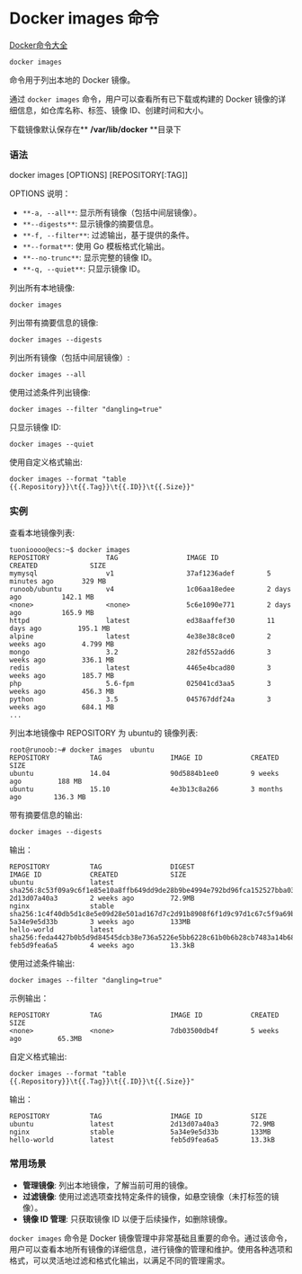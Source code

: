 # Docker images 命令

[Docker命令大全](./docker-command-manual.md)

`docker images` 

命令用于列出本地的 Docker 镜像。

通过 `docker images` 命令，用户可以查看所有已下载或构建的 Docker 镜像的详细信息，如仓库名称、标签、镜像 ID、创建时间和大小。

下载镜像默认保存在** ****/var/lib/docker**** **目录下

### 语法
docker images [OPTIONS] [REPOSITORY[:TAG]]

OPTIONS 说明：

+ `**-a, --all**`: 显示所有镜像（包括中间层镜像）。
+ `**--digests**`: 显示镜像的摘要信息。
+ `**-f, --filter**`: 过滤输出，基于提供的条件。
+ `**--format**`: 使用 Go 模板格式化输出。
+ `**--no-trunc**`: 显示完整的镜像 ID。
+ `**-q, --quiet**`: 只显示镜像 ID。

列出所有本地镜像:

```shell
docker images
```

列出带有摘要信息的镜像:

```shell
docker images --digests
```

列出所有镜像（包括中间层镜像）:

```shell
docker images --all
```

使用过滤条件列出镜像:

```shell
docker images --filter "dangling=true"
```

只显示镜像 ID:

```shell
docker images --quiet
```

使用自定义格式输出:

```shell
docker images --format "table {{.Repository}}\t{{.Tag}}\t{{.ID}}\t{{.Size}}"
```

### 实例
查看本地镜像列表:

```shell
tuonioooo@ecs:~$ docker images
REPOSITORY              TAG                 IMAGE ID            CREATED             SIZE
mymysql                 v1                  37af1236adef        5 minutes ago       329 MB
runoob/ubuntu           v4                  1c06aa18edee        2 days ago          142.1 MB
<none>                  <none>              5c6e1090e771        2 days ago          165.9 MB
httpd                   latest              ed38aaffef30        11 days ago         195.1 MB
alpine                  latest              4e38e38c8ce0        2 weeks ago         4.799 MB
mongo                   3.2                 282fd552add6        3 weeks ago         336.1 MB
redis                   latest              4465e4bcad80        3 weeks ago         185.7 MB
php                     5.6-fpm             025041cd3aa5        3 weeks ago         456.3 MB
python                  3.5                 045767ddf24a        3 weeks ago         684.1 MB
...
```

列出本地镜像中 REPOSITORY 为 ubuntu的 镜像列表:

```shell
root@runoob:~# docker images  ubuntu
REPOSITORY          TAG                 IMAGE ID            CREATED             SIZE
ubuntu              14.04               90d5884b1ee0        9 weeks ago         188 MB
ubuntu              15.10               4e3b13c8a266        3 months ago        136.3 MB
```

带有摘要信息的输出:

```shell
docker images --digests
```

输出：

```shell
REPOSITORY          TAG                 DIGEST                                                                    IMAGE ID            CREATED             SIZE
ubuntu              latest              sha256:8c53f09a9c6f1e85e10a8ffb649dd9de28b9be4994e792bd96fca152527bba03   2d13d07a40a3        2 weeks ago         72.9MB
nginx               stable              sha256:1c4f40db5d1c8e5e09d28e501ad167d7c2d91b8908f6f1d9c97d1c67c5f9a69b   5a34e9e5d33b        3 weeks ago         133MB
hello-world         latest              sha256:feda4427b0b5d9d84545dcb38e736a5226e5bb6228c61b0b6b28cb7483a14b68   feb5d9fea6a5        4 weeks ago         13.3kB
```

使用过滤条件输出:

```shell
docker images --filter "dangling=true"
```

示例输出：

```shell
REPOSITORY          TAG                 IMAGE ID            CREATED             SIZE
<none>              <none>              7db03500db4f        5 weeks ago         65.3MB
```

自定义格式输出:

```shell
docker images --format "table {{.Repository}}\t{{.Tag}}\t{{.ID}}\t{{.Size}}"
```

输出：

```shell
REPOSITORY          TAG                 IMAGE ID            SIZE
ubuntu              latest              2d13d07a40a3        72.9MB
nginx               stable              5a34e9e5d33b        133MB
hello-world         latest              feb5d9fea6a5        13.3kB
```

### 常用场景
+ **管理镜像**: 列出本地镜像，了解当前可用的镜像。
+ **过滤镜像**: 使用过滤选项查找特定条件的镜像，如悬空镜像（未打标签的镜像）。
+ **镜像 ID 管理**: 只获取镜像 ID 以便于后续操作，如删除镜像。

`docker images` 命令是 Docker 镜像管理中非常基础且重要的命令。通过该命令，用户可以查看本地所有镜像的详细信息，进行镜像的管理和维护。使用各种选项和格式，可以灵活地过滤和格式化输出，以满足不同的管理需求。

